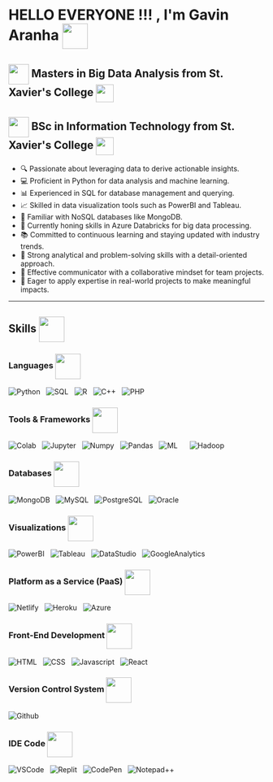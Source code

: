 # HELLO EVERYONE !!! , I'm Gavin Aranha <img align="center" src="https://img.icons8.com/?size=100&id=OkQSayOzemfp&format=png&color=000000" height="50px" width="50px">
<!-- <img src="https://encrypted-tbn0.gstatic.com/images?q=tbn:ANd9GcRc_eDcFilZAtxEzj396BoxI1rk4gc3HeOHj2cWjuIGvQ&s" width="40px" /> <img align="center" /> -->

##  <img src="https://encrypted-tbn0.gstatic.com/images?q=tbn:ANd9GcRaCkD9MkhFvX81GtrcXxumiMp4zcGZaDoigA&s" width="40 px" align="center"> Masters in Big Data Analysis from St. Xavier's College <img src="https://xaviers.ac/____impro/1/onewebmedia/Crest.png?etag=%229b3e-627c9008%22&sourceContentType=image%2Fpng&quality=85" width="35px" align="center" />  
## <img src="https://encrypted-tbn0.gstatic.com/images?q=tbn:ANd9GcRaCkD9MkhFvX81GtrcXxumiMp4zcGZaDoigA&s" width="40 px" align="center">  BSc in Information Technology from St. Xavier's College <img src="https://xaviers.ac/____impro/1/onewebmedia/Crest.png?etag=%229b3e-627c9008%22&sourceContentType=image%2Fpng&quality=85" width="35px" align="center" />

<ul>
  <li>🔍 Passionate about leveraging data to derive actionable insights.</li>
  <li>💻 Proficient in Python for data analysis and machine learning.</li>
  <li>📊 Experienced in SQL for database management and querying.</li>
  <li>📈 Skilled in data visualization tools such as PowerBI and Tableau.</li>
  <li>🍃 Familiar with NoSQL databases like MongoDB.</li>
  <li>🚀 Currently honing skills in Azure Databricks for big data processing.</li>
  <li>📚 Committed to continuous learning and staying updated with industry trends.</li>
  <li>🔬 Strong analytical and problem-solving skills with a detail-oriented approach.</li>
  <li>💬 Effective communicator with a collaborative mindset for team projects.</li>
  <li>🌟 Eager to apply expertise in real-world projects to make meaningful impacts.</li>
</ul>

---
 ## Skills <img align ="center" src="https://img.icons8.com/2266EE/search" height="50px" width="50px">

### Languages <img align="center" src="https://img.icons8.com/?size=100&id=l0UsZRTvcGel&format=png&color=000000" height="50px" width="50px">

![Python](https://img.icons8.com/?size=100&id=l75OEUJkPAk4&format=png&color=000000) &nbsp;
![SQL](https://img.icons8.com/?size=100&id=31478&format=png&color=000000) &nbsp;
![R](https://img.icons8.com/?size=100&id=qYOYmgF9E4iO&format=png&color=000000) &nbsp;
![C++](https://img.icons8.com/?size=100&id=TpULddJc4gTh&format=png&color=000000) &nbsp;
![PHP](https://img.icons8.com/?size=100&id=fAMVO_fuoOuC&format=png&color=000000) &nbsp;

### Tools & Frameworks <img align="center" src="https://img.icons8.com/?size=100&id=43630&format=png&color=000000" height="50px" width="50px">

![Colab](https://img.icons8.com/?size=100&id=lOqoeP2Zy02f&format=png&color=000000) &nbsp;
![Jupyter](https://img.icons8.com/?size=100&id=J0SgMWzAxqFj&format=png&color=000000) &nbsp;
![Numpy](https://img.icons8.com/?size=100&id=aR9CXyMagKIS&format=png&color=000000) &nbsp;
![Pandas](https://img.icons8.com/?size=100&id=xSkewUSqtErH&format=png&color=000000) &nbsp;
![ML](https://img.icons8.com/?size=100&id=66365&format=png&color=000000) &nbsp;
![]() &nbsp;
![Hadoop](https://img.icons8.com/?size=100&id=69132&format=png&color=000000) &nbsp;




### Databases <img align="center" src="https://img.icons8.com/?size=100&id=VlNVFgikIzSt&format=png&color=000000" height="50px" width="50px">

![MongoDB](https://img.icons8.com/?size=100&id=74402&format=png&color=000000) &nbsp;
![MySQL](https://img.icons8.com/?size=100&id=9nLaR5KFGjN0&format=png&color=000000) &nbsp;
![PostgreSQL](https://img.icons8.com/?size=100&id=LwQEs9KnDgIo&format=png&color=000000) &nbsp;
![Oracle](https://img.icons8.com/?size=100&id=39913&format=png&color=000000) &nbsp;
![]() &nbsp;

### Visualizations <img align="center" src="https://img.icons8.com/?size=100&id=dN0PAOohfke8&format=png&color=000000" height="50px" width="50px">

![PowerBI](https://img.icons8.com/?size=100&id=qYfwpsRXEcpc&format=png&color=000000) &nbsp;
![Tableau](https://img.icons8.com/?size=100&id=9Kvi1p1F0tUo&format=png&color=000000) &nbsp;
![DataStudio](https://img.icons8.com/?size=100&id=86E4YHZQawQZ&format=png&color=000000) &nbsp;
![GoogleAnalytics](https://img.icons8.com/?size=100&id=fcKpGwAbxxfP&format=png&color=000000) &nbsp;
![]() &nbsp;

### Platform as a Service (PaaS) <img align="center" src="https://img.icons8.com/?size=100&id=rgKfkyI9IzNB&format=png&color=000000" height="50px" width="50px">

![Netlify](https://img.icons8.com/?size=100&id=YsPdguLCFOMH&format=png&color=000000) &nbsp;
![Heroku](https://img.icons8.com/?size=100&id=31085&format=png&color=000000) &nbsp;
![Azure](https://img.icons8.com/?size=100&id=VLKafOkk3sBX&format=png&color=000000) &nbsp;

### Front-End Development <img align="center" src="https://img.icons8.com/?size=100&id=Ac7AQHgh9jd0&format=png&color=000000" height="50px" width="50px">

![HTML](https://img.icons8.com/?size=100&id=20909&format=png&color=000000) &nbsp;
![CSS](https://img.icons8.com/?size=100&id=21278&format=png&color=000000) &nbsp;
![Javascript](https://img.icons8.com/?size=100&id=tGvHBPJaKqEd&format=png&color=000000) &nbsp;
![React](https://img.icons8.com/?size=100&id=wPohyHO_qO1a&format=png&color=000000) &nbsp;
![]() &nbsp;
![]() &nbsp;

### Version Control System <img align="center" src="https://img.icons8.com/?size=100&id=p3mhXn3y1Zkf&format=png&color=000000" height="50px" width="50px">

![Github](https://img.icons8.com/?size=100&id=3tC9EQumUAuq&format=png&color=000000) &nbsp;

### IDE Code <img align="center" src="https://img.icons8.com/?size=100&id=4yKfxfCfoRiK&format=png&color=000000" height="50px" width="50px">

![VSCode](https://img.icons8.com/?size=100&id=0OQR1FYCuA9f&format=png&color=000000) &nbsp;
![Replit](https://img.icons8.com/?size=100&id=LQTr8UsXQ1jm&format=png&color=000000) &nbsp;
![CodePen](https://img.icons8.com/?size=100&id=WoFJqBeTFKt2&format=png&color=000000) &nbsp;
![Notepad++](https://img.icons8.com/?size=100&id=67169&format=png&color=000000) &nbsp;
